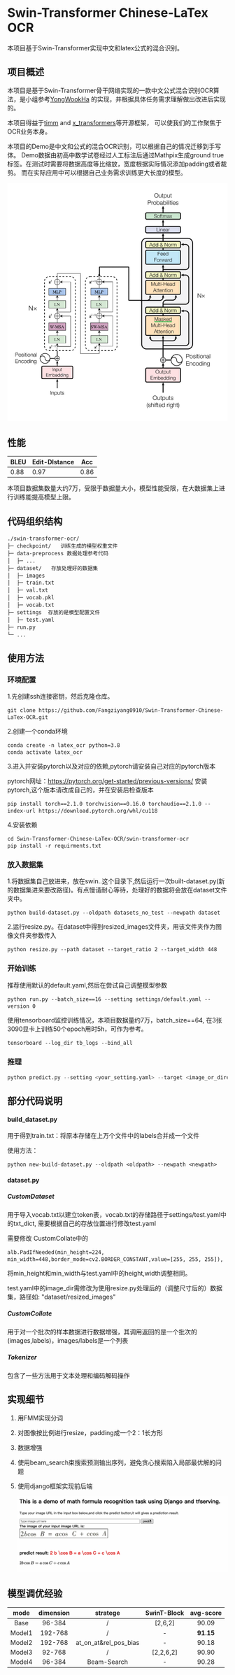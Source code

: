 # Swin-Transformer Chinese-LaTex OCR

本项目基于Swin-Transformer实现中文和latex公式的混合识别。

## 项目概述

本项目是基于Swin-Transformer骨干网络实现的一款中文公式混合识别OCR算法，是小组参考[YongWookHa](https://github.com/YongWookHa/swin-transformer-ocr) 的实现，并根据具体任务需求理解做出改进后实现的。

本项目得益于[timm](https://github.com/rwightman/pytorch-image-models) and [x_transformers](https://github.com/lucidrains/x-transformers)等开源框架， 可以使我们的工作聚焦于OCR业务本身。

本项目的Demo是中文和公式的混合OCR识别，可以根据自己的情况迁移到手写体。 Demo数据由初高中数学试卷经过人工标注后通过Mathpix生成ground true标签。在测试时需要将数据高度等比缩放，宽度根据实际情况添加padding或者裁剪。 而在实际应用中可以根据自己业务需求训练更大长度的模型。

![model](pic/model.jpeg)

## 性能

| BLEU | Edit-DIstance | Acc  |
| ---- | ------------- | ---- |
| 0.88 | 0.97          | 0.86 |

本项目数据集数量大约7万，受限于数据量大小，模型性能受限，在大数据集上进行训练能提高模型上限。

## 代码组织结构

```bash
./swin-transformer-ocr/
├─ checkpoint/   训练生成的模型权重文件
├─ data-preprocess 数据处理参考代码
│  ├─ ...
├─ dataset/   存放处理好的数据集
│  ├─ images
│  ├─ train.txt
│  ├─ val.txt
│  ├─ vocab.pkl
│  ├─ vocab.txt
├─ settings  存放的是模型配置文件
│  ├─ test.yaml
├─ run.py
└─ ...
```

## 使用方法

### 环境配置

1.先创建ssh连接密钥，然后克隆仓库。

```
git clone https://github.com/Fangziyang0910/Swin-Transformer-Chinese-LaTex-OCR.git
```

2.创建一个conda环境

```
conda create -n latex_ocr python=3.8
conda activate latex_ocr
```

3.进入并安装pytorch以及对应的依赖,pytorch请安装自己对应的pytorch版本

pytorch网址：https://pytorch.org/get-started/previous-versions/
安装pytorch,这个版本请改成自己的，并在安装后检查版本

```
pip install torch==2.1.0 torchvision==0.16.0 torchaudio==2.1.0 --index-url https://download.pytorch.org/whl/cu118
```

4.安装依赖

```
cd Swin-Transformer-Chinese-LaTex-OCR/swin-transformer-ocr
pip install -r requirments.txt
```

### 放入数据集

1.将数据集自己放进来，放在swin..这个目录下,然后运行一次built-dataset.py(新的数据集进来要改路径)。有点慢请耐心等待，处理好的数据将会放在dataset文件夹中。

```
python build-dataset.py --oldpath datasets_no_test --newpath dataset
```

2.运行resize.py。在dataset中得到resized_images文件夹，用该文件夹作为图像文件夹参数传入

```
python resize.py --path dataset --target_ratio 2 --target_width 448
```

### 开始训练

推荐使用默认的default.yaml,然后在尝试自己调整模型参数

```
python run.py --batch_size==16 --setting settings/default.yaml --version 0
```

使用tensorboard监控训练情况，本项目数据量约7万，batch_size==64, 在3张3090显卡上训练50个epoch用时5h，可作为参考。

```
tensorboard --log_dir tb_logs --bind_all
```



### 推理

```python
python predict.py --setting <your_setting.yaml> --target <image_or_directory> --tokenizer <your_tokenizer_pkl> --checkpoint <saved_checkpoint>
```



## 部分代码说明

#### build_dataset.py

用于得到train.txt：将原本存储在上万个文件中的labels合并成一个文件

使用方法：

```
python new-build-dataset.py --oldpath <oldpath> --newpath <newpath>
```

#### dataset.py

##### CustomDataset

用于导入vocab.txt以建立token表，vocab.txt的存储路径于settings/test.yaml中的txt_dict, 需要根据自己的存放位置进行修改test.yaml

需要修改 CustomCollate中的

```
alb.PadIfNeeded(min_height=224, min_width=448,border_mode=cv2.BORDER_CONSTANT,value=[255, 255, 255]),
```

将min_height和min_width与test.yaml中的height,width调整相同。

test.yaml中的image_dir需修改为使用resize.py处理后的（调整尺寸后的）数据集，路径如: "dataset/resized_images"

##### CustomCollate

用于对一个批次的样本数据进行数据增强，其调用返回的是一个批次的(images,labels)，images/labels是一个列表

##### Tokenizer

包含了一些方法用于文本处理和编码解码操作

## 实现细节

1. 用FMM实现分词

2. 对图像按比例进行resize，padding成一个2：1长方形

3. 数据增强

4. 使用beam_search束搜索预测输出序列，避免贪心搜索陷入局部最优解的问题

5. 使用django框架实现前后端

    ![Django.png](pic/Django.png)



## 模型调优经验



|  mode  | dimension |       stratege        | SwinT-Block | avg-score |
| :----: | :-------: | :-------------------: | :---------: | :-------: |
|  Base  |  96-384   |           /           |   [2,6,2]   |   90.09   |
| Model1 |  192-768  |           /           |      -      | **91.15** |
| Model2 |  192-768  | at_on_at&rel_pos_bias |      -      |   90.18   |
| Model3 |  92-768   |           /           |  [2,2,6,2]  |   90.90   |
| Model4 |  96-384   |      Beam-Search      |      -      |   90.28   |



